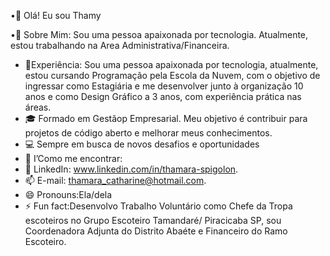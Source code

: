 •👋 Olá! Eu sou Thamy

•💞️ Sobre Mim: 
Sou uma pessoa apaixonada por tecnologia. Atualmente, estou trabalhando na Area Administrativa/Financeira.

- 💼Experiência: Sou uma pessoa apaixonada por tecnologia, atualmente, estou cursando Programação pela Escola da Nuvem, com o objetivo de ingressar como Estagiária e me desenvolver junto à organização
10 anos e como Design Gráfico a 3 anos, com experiência prática nas áreas.  
- 🎓 Formado em Gestãop Empresarial. Meu objetivo é contribuir para projetos de código aberto e melhorar meus conhecimentos.                                                  
- 💻 Sempre em busca de novos desafios e oportunidades
- 👀 I’Como me encontrar:
- 🌱 LinkedIn: www.linkedin.com/in/thamara-spigolon.
- 📫 E-mail: thamara_catharine@hotmail.com. 
- 😄 Pronouns:Ela/dela
- ⚡ Fun fact:Desenvolvo Trabalho Voluntário como Chefe da Tropa escoteiros no Grupo Escoteiro Tamandaré/ Piracicaba 
SP, sou Coordenadora Adjunta do Distrito Abaéte e Financeiro do Ramo Escoteiro.

<!---
Thamy-Geek/Thamy-Geek is a ✨ special ✨ repository because its `README.md` (this file) appears on your GitHub profile.
You can click the Preview link to take a look at your changes.
--->
